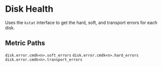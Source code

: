 # Disk Health

Uses the `kstat` interface to get the hard, soft, and transport
errors for each disk.

## Metric Paths

`disk.error.cmdk<n>.soft_errors`
`disk.error.cmdk<n>.hard_errors`
`disk.error.cmdk<n>.transport_errors`
